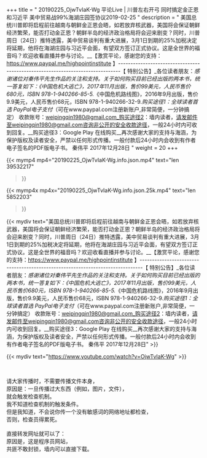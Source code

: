 +++
title = " 20190225_OjwTvIaK-Wg 平论Live |  川普左右开弓 同时搞定金正恩和习近平 美中贸易战99%海湖庄园签协议2019-02-25 "
description = " 美国总统川普即将启程前往越南与朝鲜金正恩会晤，如若放弃核武器，美国将会保证朝鲜经济繁荣，能否打动金正恩？朝鲜半岛的经济政治格局将会迎来剧变？同时，川普周日（24日）推特透露，美中贸易谈判有重大进展，3月1日到期的25%加税决定将延期，他将在海湖庄园与习近平会面，有望双方签订正式协议。这是全世界的福音吗？欢迎收看直播并参与讨论。__【激赏平论，感谢您的支持：https://www.paypal.me/highpointinstitute 】_-------------------------------------------------------------------------------_【 特别公告】_各位读者朋友：_感谢诸位对秦伟平先生作品的关注和支持。_关于如何购买目前已经出版的两本书，统一答复如下：_《中国危机大逃亡》，2017年11月出版，售价99美元，人民币售价680元，ISBN 978-1-940266-85-5._《中国危机路线图》，2016年9月出版，售价9.9美元，人民币售价68元，ISBN 978-1-940266-32-9._购买途径1：全球读者首选 PayPal电子支付_（可在www.paypal.com注册新账户,非常简便，一分钟搞定）     收款账号：weipingqin1980@gmail.com_购买途径2：墙内读者，请发邮件至weipingqin1980@gmail.com咨询非公开的安全收款途径，一般24小时内可收到回复。__购买途径3：Google Play 在线购买__再次感谢大家的支持与海涵，为保护版权及读者安全，严禁以任何形式传播。一般付款后24小时内会收到有作者电子签名的PDF版电子书。     秦伟平     2017年12月28日 "
weight = 20
+++

{{< mymp4 mp4="20190225_OjwTvIaK-Wg.info.json.mp4" 
text="len 39532217"
>}}

{{< mymp4x  mp4x="20190225_OjwTvIaK-Wg.info.json.25k.mp4"
text="len 5852203"
>}}


{{< mydiv text="美国总统川普即将启程前往越南与朝鲜金正恩会晤，如若放弃核武器，美国将会保证朝鲜经济繁荣，能否打动金正恩？朝鲜半岛的经济政治格局将会迎来剧变？同时，川普周日（24日）推特透露，美中贸易谈判有重大进展，3月1日到期的25%加税决定将延期，他将在海湖庄园与习近平会面，有望双方签订正式协议。这是全世界的福音吗？欢迎收看直播并参与讨论。__【激赏平论，感谢您的支持：https://www.paypal.me/highpointinstitute 】_-------------------------------------------------------------------------------_【 特别公告】_各位读者朋友：_感谢诸位对秦伟平先生作品的关注和支持。_关于如何购买目前已经出版的两本书，统一答复如下：_《中国危机大逃亡》，2017年11月出版，售价99美元，人民币售价680元，ISBN 978-1-940266-85-5._《中国危机路线图》，2016年9月出版，售价9.9美元，人民币售价68元，ISBN 978-1-940266-32-9._购买途径1：全球读者首选 PayPal电子支付_（可在www.paypal.com注册新账户,非常简便，一分钟搞定）     收款账号：weipingqin1980@gmail.com_购买途径2：墙内读者，请发邮件至weipingqin1980@gmail.com咨询非公开的安全收款途径，一般24小时内可收到回复。__购买途径3：Google Play 在线购买__再次感谢大家的支持与海涵，为保护版权及读者安全，严禁以任何形式传播。一般付款后24小时内会收到有作者电子签名的PDF版电子书。     秦伟平     2017年12月28日" >}}
<br>

{{< mydiv text="https://www.youtube.com/watch?v=OjwTvIaK-Wg" >}}


<br>

请大家传播时，不需要传播文件本身，<br>
原因是：一旦传播过大东西（例如，图片，文件），<br>
就会触发检查机制。<br>
我不知道检查机制的触发条件。<br>
但是我知道，不会说你传一个没有敏感词的网络地址都检查，<br>
否则，检查员得累死。<br><br>
直接转发网址就可以了：<br>
原因是，这是程序员网站，<br>
共匪不敢封锁，墙内可以直接下载。


